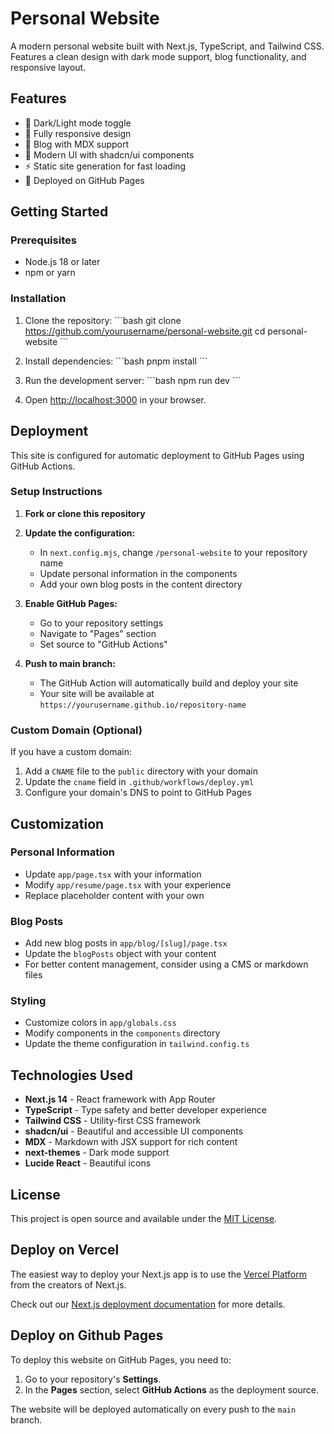 # Personal Website

A modern personal website built with Next.js, TypeScript, and Tailwind CSS. Features a clean design with dark mode support, blog functionality, and responsive layout.

## Features

- 🌙 Dark/Light mode toggle
- 📱 Fully responsive design
- 📝 Blog with MDX support
- 🎨 Modern UI with shadcn/ui components
- ⚡ Static site generation for fast loading
- 🚀 Deployed on GitHub Pages

## Getting Started

### Prerequisites

- Node.js 18 or later
- npm or yarn

### Installation

1. Clone the repository:
\`\`\`bash
git clone https://github.com/yourusername/personal-website.git
cd personal-website
\`\`\`

2. Install dependencies:
\`\`\`bash
pnpm install
\`\`\`

3. Run the development server:
\`\`\`bash
npm run dev
\`\`\`

4. Open [http://localhost:3000](http://localhost:3000) in your browser.

## Deployment

This site is configured for automatic deployment to GitHub Pages using GitHub Actions.

### Setup Instructions

1. **Fork or clone this repository**

2. **Update the configuration:**
   - In `next.config.mjs`, change `/personal-website` to your repository name
   - Update personal information in the components
   - Add your own blog posts in the content directory

3. **Enable GitHub Pages:**
   - Go to your repository settings
   - Navigate to "Pages" section
   - Set source to "GitHub Actions"

4. **Push to main branch:**
   - The GitHub Action will automatically build and deploy your site
   - Your site will be available at `https://yourusername.github.io/repository-name`

### Custom Domain (Optional)

If you have a custom domain:

1. Add a `CNAME` file to the `public` directory with your domain
2. Update the `cname` field in `.github/workflows/deploy.yml`
3. Configure your domain's DNS to point to GitHub Pages

## Customization

### Personal Information
- Update `app/page.tsx` with your information
- Modify `app/resume/page.tsx` with your experience
- Replace placeholder content with your own

### Blog Posts
- Add new blog posts in `app/blog/[slug]/page.tsx`
- Update the `blogPosts` object with your content
- For better content management, consider using a CMS or markdown files

### Styling
- Customize colors in `app/globals.css`
- Modify components in the `components` directory
- Update the theme configuration in `tailwind.config.ts`

## Technologies Used

- **Next.js 14** - React framework with App Router
- **TypeScript** - Type safety and better developer experience
- **Tailwind CSS** - Utility-first CSS framework
- **shadcn/ui** - Beautiful and accessible UI components
- **MDX** - Markdown with JSX support for rich content
- **next-themes** - Dark mode support
- **Lucide React** - Beautiful icons

## License

This project is open source and available under the [MIT License](LICENSE).

## Deploy on Vercel

The easiest way to deploy your Next.js app is to use the [Vercel Platform](https://vercel.com/new?utm_medium=default-template&filter=next.js&utm_source=create-next-app&utm_campaign=create-next-app-readme) from the creators of Next.js.

Check out our [Next.js deployment documentation](https://nextjs.org/docs/deployment) for more details.

## Deploy on Github Pages

To deploy this website on GitHub Pages, you need to:

1.  Go to your repository's **Settings**.
2.  In the **Pages** section, select **GitHub Actions** as the deployment source.

The website will be deployed automatically on every push to the `main` branch.
